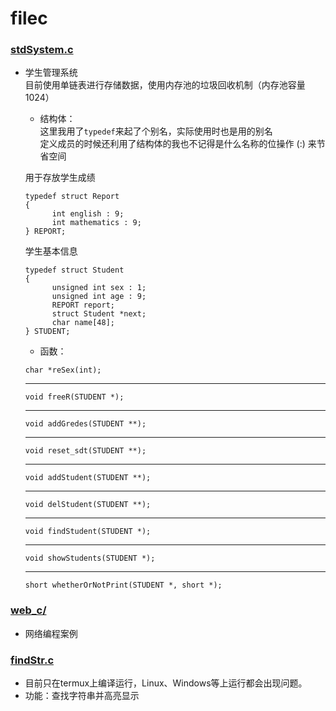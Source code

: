 # filec #

### [stdSystem.c](https://github.com/conch2/filec/blob/main/stdSystem.c) ###
- 学生管理系统   
目前使用单链表进行存储数据，使用内存池的垃圾回收机制（内存池容量1024）
  - 结构体：  
  这里我用了`typedef`来起了个别名，实际使用时也是用的别名  
  定义成员的时候还利用了结构体的我也不记得是什么名称的位操作 (:) 来节省空间  
  
  用于存放学生成绩
  ```
  typedef struct Report
  {
    	int english : 9;
    	int mathematics : 9;
  } REPORT;
  ```
  学生基本信息
  ```
  typedef struct Student
  {
	    unsigned int sex : 1;
    	unsigned int age : 9;
    	REPORT report;
    	struct Student *next;
    	char name[48];
  } STUDENT;
  ```
  - 函数：  
  ```
  char *reSex(int);
  ```
  ----------
  ```
  void freeR(STUDENT *);
  ```
  ----------
  ```
  void addGredes(STUDENT **);
  ```
  ----------
  ```
  void reset_sdt(STUDENT **);
  ```
  ----------
  ```
  void addStudent(STUDENT **);
  ```
  ----------
  ```
  void delStudent(STUDENT **);
  ```
  ----------
  ```
  void findStudent(STUDENT *);
  ```
  ----------
  ```
  void showStudents(STUDENT *);
  ```
  ----------
  ```
  short whetherOrNotPrint(STUDENT *, short *);
  ```

### [web_c/](https://github.com/conch2/filec/tree/main/web_c)
- 网络编程案例

### [findStr.c](https://github.com/conch2/filec/blob/main/findStr.c)
- 目前只在termux上编译运行，Linux、Windows等上运行都会出现问题。
- 功能：查找字符串并高亮显示
